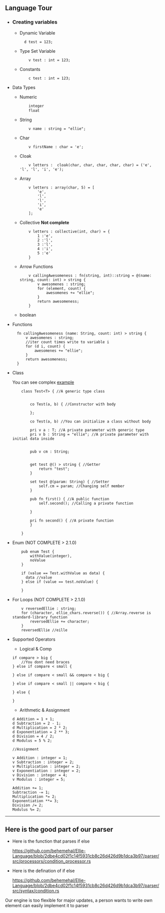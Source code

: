 ## Language Tour

- ### Creating variables
  - Dynamic Variable
    ```ellie
      d test = 123;
    ```
  - Type Set Variable
    ```ellie
        v test : int = 123;
    ```
  - Constants
    ```ellie
        c test : int = 123;
    ```
- Data Types

  - Numeric
    ```rust
        integer
        float
    ```
  - String
    ```ellie
        v name : string = "ellie";
    ```
  - Char
    ```ellie
        v firstName : char = 'e';
    ```
  - Cloak
    ```ellie
        v letters :  cloak(char, char, char, char, char) = ('e', 'l', 'l', 'i', 'e');
    ```
  - Array
    ```ellie
        v letters : array(char, 5) = [
            'e',
            'l',
            'l',
            'i',
            'e'
        ];
    ```
  - Collective
    **Not complete**
    ```ellie
        v letters : collective(int, char) = {
            1 :'e',
            2 :'l',
            3 :'l',
            4 :'i',
            5 :'e'
        }
    ```
  - Arrow Functions
    ```ellie
        v callingAwesomeness : fn(string, int)::string = @(name: string, count: int) > string {
            v awesomenes : string;
            for (element, count) {
                awesomenes += "ellie";
            }
            return awesomeness;
        }
    ```
  - boolean

- Functions

  ```ellie
    fn callingAwesomeness (name: String, count: int) > string {
        v awesomenes : string;
        //iter count times write to variable i
        for (d i, count) {
            awesomenes += "ellie";
        }
        return awesomeness;
    }

  ```

- Class

  You can see complex [example](./examples/arrayChunker.ei)

  ```ellie
      class Test<T> { //A generic type class


          co Test(a, b) { //Constructor with body

          };

          co Test(a, b) //You can initialize a class without body

          pri v a : T; //A private parameter with generic type
          pri v b : String = "ellie"; //A private parameter with initial data inside


          pub v cm : String;


          get test @() > string { //Getter
              return "test";
          }

          set test @(param: String) { //Setter
              self.cm = param; //Changing self member
          }

          pub fn first() { //A public function
              self.second(); //Calling a private function

          }

          pri fn second() { //A private function
          }

      }
  ```

- Enum (NOT COMPLETE > 2.1.0)

  ```ellie
      pub enum Test {
          withValue(integer),
          noValue
      }

      if (value == Test.withValue as data) {
        data //value
      } else if (value == test.noValue) {

      }
  ```

- For Loops (NOT COMPLETE > 2.1.0)
  ```ellie
      v reversedEllie : string;
      for (character, ellie_chars.reverse()) { //Array.reverse is standard-library function
          reversedEllie += character;
      }
      reversedEllie //eille
  ```
- Supported Operators

  - Logical & Comp

  ```ellie
  if compare > big {
      //You dont need braces
  } else if compare < small {

  } else if compare < small && compare < big {

  } else if compare < small || compare < big {

  } else {

  }
  ```

  - Arithmetic & Assignment

  ```ellie
  d Addition = 1 + 1;
  d Subtraction = 2 - 1;
  d Multiplication = 2 * 2;
  d Exponentiation = 2 ** 3;
  d Division = 4 / 2;
  d Modulus = 5 % 2;

  //Assignment

  v Addition : integer = 1;
  v Subtraction : integer = 2;
  v Multiplication : integer = 2;
  v Exponentiation : integer = 2;
  v Division : integer = 4;
  v Modulus : integer = 5;

  Addition += 1;
  Subtraction -= 1;
  Multiplication *= 2;
  Exponentiation **= 3;
  Division /= 2;
  Modulus %= 2;
  ```

---

## Here is the good part of our parser

- Here is the function that parses if else

  https://github.com/behemehal/Ellie-Language/blob/2dbe4cd02f1c14f5931cb8c26d426d9b1dca3b97/parser/src/processors/condition_processor.rs

- Here is the defination of if else

  https://github.com/behemehal/Ellie-Language/blob/2dbe4cd02f1c14f5931cb8c26d426d9b1dca3b97/parser/src/syntax/condition.rs

Our engine is too flexible for major updates, a person wants to write own
element can easily implement it to parser
